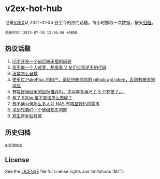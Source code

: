 # v2ex-hot-hub

 记录[V2EX](https://www.v2ex.com/)从 2021-01-06 日至今的热门话题。每小时抓取一次数据，按天[归档](archives)。

`更新时间：2025-07-30 12:36:04 +0800`

## 热议话题

1. [问老开发一个前后端矛盾的问题](https://www.v2ex.com/t/1148608)
1. [我不能一个人难受，想看看 V 友们公司逆天的代码](https://www.v2ex.com/t/1148645)
1. [洁癖怎么自救](https://www.v2ex.com/t/1148477)
1. [使用过 PakePlus 的用户，请赶快删除你的 github api token，否则有被盗的风险](https://www.v2ex.com/t/1148581)
1. [有啥好用耐用的鼠标推荐吗，才两年多用坏了 3 个罗技了。。](https://www.v2ex.com/t/1148641)
1. [有了 500w 接下来该怎么做呢？](https://www.v2ex.com/t/1148505)
1. [想不通为何那么多人对 NAS 有核显转码的需求](https://www.v2ex.com/t/1148642)
1. [求助兄弟们一个情侣现实问题](https://www.v2ex.com/t/1148586)
1. [观生育补贴有感](https://www.v2ex.com/t/1148475)

## 历史归档

[archives](archives)

## License

See the [LICENSE](LICENSE) file for license rights and limitations (MIT).
